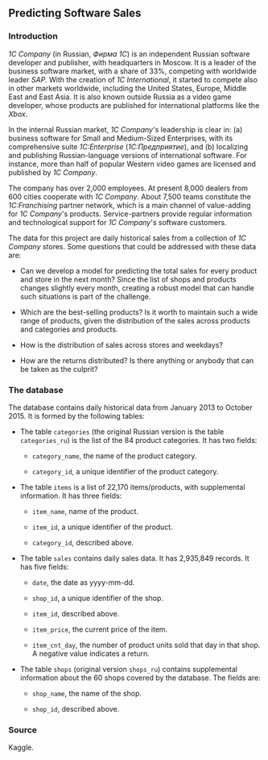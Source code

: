 ## Predicting Software Sales

### Introduction

*1C Company* (in Russian, *Фирма 1С*) is an independent Russian software developer and publisher, with headquarters in Moscow. It is a leader of the business software market, with a share of 33%, competing with worldwide leader *SAP*. With the creation of *1C International*, it started to compete also in other markets worldwide, including the United States, Europe, Middle East and East Asia. It is also known outside Russia as a video game developer, whose products are published for international platforms like the *Xbox*.

In the internal Russian market, *1C Company*'s leadership is clear in: (a) business software for Small and Medium-Sized Enterprises, with its comprehensive suite *1C:Enterprise* (*1C:Предприятие*), and (b) localizing and publishing Russian-language versions of international software. For instance, more than half of popular Western video games are licensed and published by *1C Company*. 

The company has over 2,000 employees. At present 8,000 dealers from 600 cities cooperate with *1C Company*. About 7,500 teams constitute the *1C:Franchising* partner network, which is a main channel of value-adding for *1C Company*'s products. Service-partners provide regular information and technological support for *1C Company*'s software customers. 

The data for this project are daily historical sales from a collection of *1C Company* stores. Some questions that could be addressed with these data are:

* Can we develop a model for predicting the total sales for every product and store in the next month? Since the list of shops and products changes slightly every month, creating a robust model that can handle such situations is part of the challenge.

* Which are the best-selling products? Is it worth to maintain such a wide range of products, given the distribution of the sales across products and categories and products.

* How is the distribution of sales across stores and weekdays?

* How are the returns distributed? Is there anything or anybody that can be taken as the culprit?

### The database

The database contains daily historical data from January 2013 to October 2015. It is formed by the following tables:

* The table `categories` (the original Russian version is the table `categories_ru`) is the list of the 84 product categories. It has two fields:

    + `category_name`, the name of the product category.

    + `category_id`, a unique identifier of the product category.

* The table `items` is a list of 22,170 items/products, with supplemental information. It has three fields:

    + `item_name`, name of the product.

    + `item_id`, a unique identifier of the product.

    + `category_id`, described above.

* The table `sales` contains daily sales data. It has 2,935,849 records. It has five fields:

    + `date`, the date as yyyy-mm-dd.

    + `shop_id`, a unique identifier of the shop.

    + `item_id`, described above.

    + `item_price`, the current price of the item.

    + `item_cnt_day`, the number of product units sold that day in that shop. A negative value indicates a return.

* The table `shops` (original version `shops_ru`) contains supplemental information about the 60 shops covered by the database. The fields are:

    + `shop_name`, the name of the shop.

    + `shop_id`, described above.

### Source

Kaggle.
